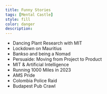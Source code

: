 ```yaml
---
title: Funny Stories
tags: [Mental Castle]
style: fill
color: danger
description: 
---
```


- Dancing Plant Research with MIT
- Lockdown on Mauritius
- Bankso and being a Nomad
- Persuaide: Moving from Project to Product
- MIT & Artificial Intelligence
- Running 1000 Miles in 2023
- AMS Pride
- Colombia Police Raid
- Budapest Pub Crawl